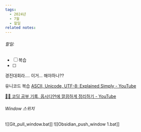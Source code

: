 ```yaml
---
tags:
  - 2024년
  - 7월
  - 할일
related notes:
---
```

###### 할일:
- [ ] 복습
- [ ] 


경진대회라.... 이거... 해야하나??

유니코드 복습
[ASCII, Unicode, UTF-8: Explained Simply - YouTube](https://www.youtube.com/watch?v=DntKZ9xJ1sM)

[🧑‍💻 코딩 공부 기록, 옵시디언에 깔끔하게 정리하기 - YouTube](https://www.youtube.com/watch?v=bRbaiTbngUc)














######  Window 스위치
![[Git_pull_window.bat]]
![[Obsidian_push_window 1.bat]]

